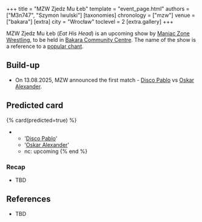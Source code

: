 +++
title = "MZW Zjedz Mu Łeb"
template = "event_page.html"
authors = ["M3n747", "Szymon Iwulski"]
[taxonomies]
chronology = ["mzw"]
venue = ["bakara"]
[extra]
city = "Wrocław"
toclevel = 2
[extra.gallery]
+++

MZW Zjedz Mu Łeb (_Eat His Head_) is an upcoming show by [Maniac Zone Wrestling](@/o/mzw.md), to be held in [Bakara Community Centre](@/v/bakara.md). The name of the show is a reference to a [popular chant](@/a/polish-wrestling-chants.md#calls-to-action).

## Build-up

* On 13.08.2025, MZW announced the first match - [Disco Pablo](@/w/disco-pablo.md) vs [Oskar Alexander](@/w/oskar-alexander.md).

## Predicted card

{% card(predicted=true) %}
- - '[Disco Pablo](@/w/disco-pablo.md)'
  - '[Oskar Alexander](@/w/oskar-alexander.md)'
  - nc: upcoming
{% end %}

### Recap

* TBD

## References

* TBD
